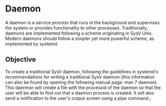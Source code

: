 # Daemon

A daemon is a service process that runs in the background and supervises the system or provides functionality to other processes. Traditionally, daemons are implemented following a scheme originating in SysV Unix.<br />
Modern daemons should follow a simpler yet more powerful scheme, as implemented by systemd.

## Objective

To create a traditional SysV daemon, following the guidelines in systemd's recommendations for writing a traditional SysV daemon (this information can also be found by opening the following manual page: man 7 daemon).<br />
This daermon will create a file with the processid of the daemon so that the user will be able to find out that a daemon process is created. It will also send a notification to the user's output screen using a pipe command.;
